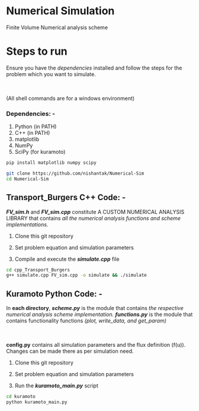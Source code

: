 # Numerical Simulation
Finite Volume Numerical analysis scheme <br>

# Steps to run
Ensure you have the *dependencies* installed and follow the steps for the problem which you want to simulate. 

<br><br> (All shell commands are for a windows environment)

### Dependencies: -
1. Python (in PATH)
2. C++ (in PATH)
2. matplotlib
3. NumPy
4. SciPy (for kuramoto)

```bash
pip install matplotlib numpy scipy
```

```bash
git clone https://github.com/nishantak/Numerical-Sim
cd Numerical-Sim

```
## Transport_Burgers C++ Code: -
***FV_sim.h*** and ***FV_sim.cpp*** constitute A CUSTOM NUMERICAL ANALYSIS LIBRARY that contains _all the numerical analysis functions and scheme implementations._   
  1. Clone this git repository

  2. Set problem equation and simulation parameters

  3. Compile and execute the ***simulate.cpp*** file

```bash
cd cpp_Transport_Burgers
g++ simulate.cpp FV_sim.cpp -o simulate && ./simulate
```

## Kuramoto Python Code: -
In **each directory**, ***scheme.py*** is the module that contains _the respective numerical analysis scheme implementation._ ***functions.py*** is the module that contains functionality functions *(plot, write_data, and get_param)* 

<br><br> **config.py** contains all simulation parameters and the flux definition (f(u)). Changes can be made there as per simulation need.

  1. Clone this git repository

  2. Set problem equation and simulation parameters
 
  2. Run the ***kuramoto_main.py*** script

```bash
cd kuramoto
python kuramoto_main.py
```
